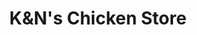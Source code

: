 ---
title: "K&N's Chicken Store"
url: /karachi/kundns-chicken-store-khayaban-e-rahat/
shop: Allgemein
---